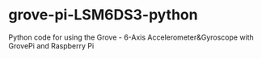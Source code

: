 # grove-pi-LSM6DS3-python
Python code for using the Grove - 6-Axis Accelerometer&amp;Gyroscope with GrovePi and Raspberry Pi
